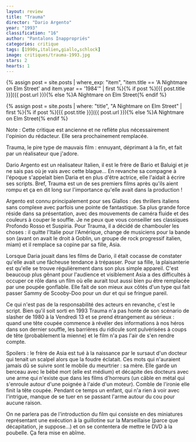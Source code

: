 ```yaml
---
layout: review
title: "Trauma"
director: "Dario Argento"
year: "1993"
classification: "16"
author: "Pantalons Inappropriés"
categories: critique
tags: [1990s,italien,giallo,schlock]
image: critiques/trauma-1993.jpg
stars: 2
hearts: 1
---
```


{% assign post = site.posts | where_exp: "item", "item.title == 'A Nightmare on Elm Street' and item.year == '1984'" | first %}{% if post %}[{{ post.title }}]({{ post.url }}){% else %}A Nightmare on Elm Street{% endif %}

{% assign post = site.posts | where: "title", "A Nightmare on Elm Street" | first %}{% if post %}[{{ post.title }}]({{ post.url }}){% else %}A Nightmare on Elm Street{% endif %}

Note&nbsp;: Cette critique est ancienne et ne reflète plus nécessairement l'opinion du rédacteur. Elle sera prochainement remplacée.

Trauma, le pire type de mauvais film&nbsp;: ennuyant, déprimant à la fin, et fait par un réalisateur que j'adore.

Dario Argento est un réalisateur Italien, il est le frère de Bario et Baluigi et je ne sais pas où je vais avec cette blague... En revanche sa compagne à l'époque s'appelait bien Daria et en plus d'être actrice, elle l'aidait à écrire ses scripts. Bref, Trauma est un de ses premiers films après qu'ils aient rompu et ça en dit long sur l'importance qu'elle avait dans la production !

Argento est connu principalement pour ses Giallos&nbsp;: des thrillers italiens sans complexe avec parfois une pointe de fantastique. Sa plus grande force réside dans sa présentation, avec des mouvements de caméra fluide et des couleurs à couper le souffle. Je ne peux que vous conseiller ses classiques Profondo Rosso et Suspiria. Pour Trauma, il a décidé de chambouler les choses&nbsp;: il quitte l'Italie pour l'Amérique, change de musiciens pour la bande son (avant on avait le droit à Goblin, un groupe de rock progressif italien, miam) et il remplace sa copine par sa fille, Asia.

Lorsque Daria jouait dans les films de Dario, il était cocasse de constater qu'elle avait une fâcheuse tendance à trépasser. Pour sa fille, la plaisanterie est qu'elle se trouve régulièrement dans son plus simple appareil. C'est beaucoup plus gênant pour l'audience et visiblement Asia a des difficultés à occuper ce rôle dans un film où elle aurait tout aussi bien pu être remplacée par une poupée gonflable. Elle fait de son mieux aux côtés d'un type qui fait passer Sammy de Scooby-Doo pour un dur et qui se fringue pareil.

Ce qui n'est pas de la responsabilité des acteurs en revanche, c'est le script. Bien qu'il soit sorti en 1993 Trauma n'a pas honte de son scénario de slasher de 1980 à la Vendredi 13 et se prend étrangement au sérieux&nbsp;: quand une tête coupée commence à révéler des informations à nos héros dans son dernier souffle, les barrières du ridicule sont pulvérisées à coups de tête (probablement la mienne) et le film n'a pas l'air de s'en rendre compte.

Spoilers&nbsp;: le frère de Asia est tué à la naissance par le sursaut d'un docteur qui tenait un scalpel alors que la foudre éclatait. Ces mots qui n'auraient jamais dû se suivre sont le mobile du meurtrier&nbsp;: sa mère. Elle garde un berceau avec le bébé mort (elle est médium) et décapite des docteurs avec une arme qui n'existe que dans les films d'horreurs (un câble en métal qui s'enroule autour d'une poignée à l'aide d'un moteur). Comble de l'ironie elle finit la tête coupée. Pendant ce temps un enfant, qui n'a rien à voir avec l'intrigue, manque de se tuer en se passant l'arme autour du cou pour aucune raison.

On ne parlera pas de l'introduction du film qui consiste en des miniatures représentant une exécution à la guillotine sur la Marseillaise (parce que décapitation, je suppose...) et on se contentera de mettre le DVD à la poubelle. Ça fera mise en abîme.

